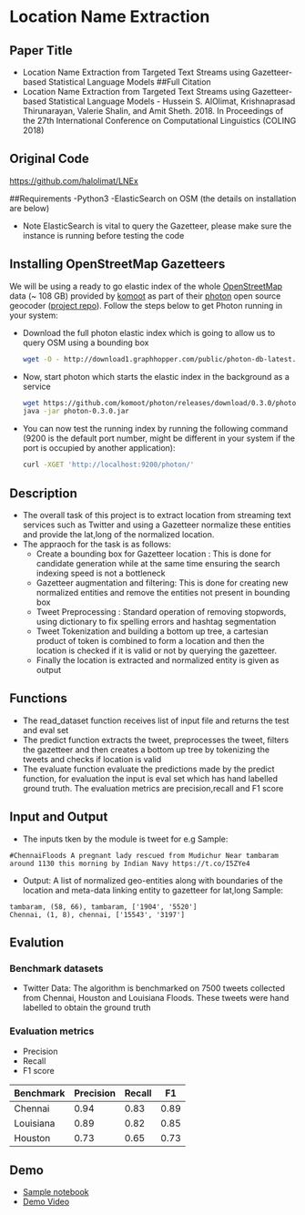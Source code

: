 # Location Name Extraction
## Paper Title
- Location Name Extraction from Targeted Text Streams using Gazetteer-based Statistical Language Models
##Full Citation
- Location Name Extraction from Targeted Text Streams using Gazetteer-based Statistical Language Models - Hussein S. AlOlimat, Krishnaprasad Thirunarayan, Valerie Shalin, and Amit Sheth. 2018. In Proceedings of the 27th International
Conference on Computational Linguistics (COLING 2018) 

## Original Code
https://github.com/halolimat/LNEx 

##Requirements
-Python3
-ElasticSearch on OSM (the details on installation are below)
 * Note ElasticSearch is vital to query the Gazetteer, please make sure the instance is running before testing the code

## Installing OpenStreetMap Gazetteers
We will be using a ready to go elastic index of the whole [OpenStreetMap](http://www.osm.org) data (~ 108 GB) provided by [komoot](http://www.komoot.de) as part of their [photon](https://photon.komoot.de/) open source geocoder ([project repo](https://github.com/komoot/photon)). Follow the steps below to get Photon running in your system:

 - Download the full photon elastic index which is going to allow us to query OSM using a bounding box

   ```sh
   wget -O - http://download1.graphhopper.com/public/photon-db-latest.tar.bz2 | pbzip2 -cd | tar x
   ```

 - Now, start photon which starts the elastic index in the background as a service

   ```sh
   wget https://github.com/komoot/photon/releases/download/0.3.0/photon-0.3.0.jar
   java -jar photon-0.3.0.jar
   ```

 - You can now test the running index by running the following command (9200 is the default port number, might be different in your system if the port is occupied by another application):
   ```sh
   curl -XGET 'http://localhost:9200/photon/'

## Description
- The overall task of this project is to extract location from streaming text services such as Twitter and using a Gazetteer normalize these entities and provide the lat,long of the normalized location.
- The appraoch for the task is as follows:
	- Create a bounding box for Gazetteer location : This is done for candidate generation while at the same time ensuring the search indexing speed is not a bottleneck
	- Gazetteer augmentation and filtering: This is done for creating new normalized entities and remove the entities not present in bounding box
	- Tweet Preprocessing : Standard operation of removing stopwords, using dictionary to fix spelling errors and hashtag segmentation
	- Tweet Tokenization and building a bottom up tree, a cartesian product of token is combined to form a location and then the location is checked if it is valid or not by querying the gazetteer.
	- Finally the location is extracted and normalized entity is given as output
## Functions
- The read_dataset function receives list of input file and returns the test and eval set
- The predict function extracts the tweet, preprocesses the tweet, filters the gazetteer and then creates a bottom up tree by tokenizing the tweets and checks if location is valid
- The evaluate function evaluate the predictions made by the predict function, for evaluation the input is eval set which has hand labelled ground truth. The evaluation metrics are precision,recall and F1 score


## Input and Output
- The inputs tken by the module is tweet for e.g
Sample:
```
#ChennaiFloods A pregnant lady rescued from Mudichur Near tambaram around 1130 this morning by Indian Navy https://t.co/I5ZYe4
```

- Output: A list of normalized geo-entities along with boundaries of the location and meta-data linking entity to gazetteer for lat,long
Sample:
```
tambaram, (58, 66), tambaram, ['1904', '5520']
Chennai, (1, 8), chennai, ['15543', '3197']
```

## Evalution
### Benchmark datasets 
- Twitter Data: The algorithm is benchmarked on 7500 tweets collected from Chennai, Houston and Louisiana Floods. These tweets were hand labelled to obtain the ground truth

### Evaluation metrics
- Precision
- Recall
- F1 score

Benchmark     | Precision         |   Recall|  F1     
------------- | ----------------- |-------- |------- |
Chennai       |       0.94        |  0.83   | 0.89   |
Louisiana     |       0.89        |  0.82   | 0.85   | 
Houston       |       0.73        | 0.65    | 0.73   | 


## Demo
- [Sample notebook](./main_nb.ipynb)
- [Demo Video](https://youtu.be/puFjQ_ImAvU)